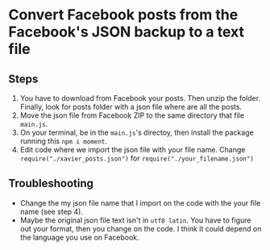 # Convert Facebook posts from the Facebook's JSON backup to a text file
## Steps
1. You have to download from Facebook your posts. Then unzip the folder. Finally, look for posts folder with a json file where are all the posts.
2. Move the json file from Facebook ZIP to the same directory that file `main.js`.
3. On your terminal, be in the `main.js`'s directoy, then install the package running this `npm i moment`.
4. Edit code where we import the json file with your file name. Change `require("./xavier_posts.json")` for `require("./your_filename.json")`

## Troubleshooting
- Change the my json file name that I import on the code with the your file name (see step 4).
- Maybe the original json file text isn't in `utf8 latin`. You have to figure out your format, then you change on the code. I think it could depend on the language you use on Facebook.
